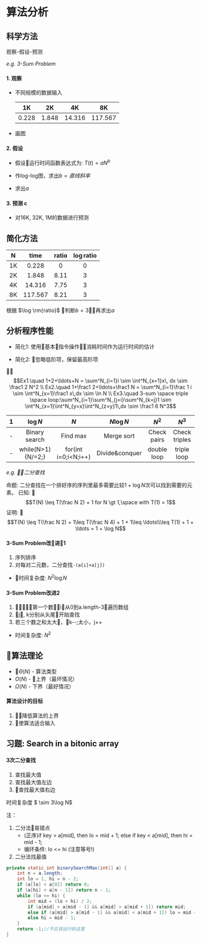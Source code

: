 # 算法分析

## 科学方法

观察-假设-预测

*e.g. 3-Sum Problem*

#### 1. 观察

* 不同规模的数据输入

    | 1K | 2K | 4K | 8K |
    |:---:|:---:|:---:|:---:|
    |0.228|1.848|14.316|117.567|

* 画图  
  

#### 2. 假设

* 假设运行时间函数表达式为: $T(t)=aN^b$

* 作log-log图，求出$b=直线斜率$

* 求出$a$

#### 3. 预测 c

* 对16K, 32K, 1M的数据进行预测  

## 简化方法

| N | time | ratio | $\log \mathrm{ratio}$ |
| :--: | :--: | :--: | :--: | 
| 1K | 0.228 | 0 | 0 |
| 2K | 1.848 | 8.11 | 3 |
| 4K | 14.316 | 7.75 | 3 |
| 8K | 117.567| 8.21 | 3 |

根据 $\log \rm{ratio}$ 判断$b = 3$，再求出$a$

## 分析程序性能

* 简化1: 使用基本指令操作消耗时间作为运行时间的估计

* 简化2: 忽略低阶项，保留最高阶项

$$Ex1.\quad 1+2+\ldots+N = \sum^N_{i=1}i \sim \int^N_{x=1}x\, dx \sim \frac1 2 N^2 \\
Ex2.\quad 1+\frac1 2+\ldots+\frac1 N = \sum^N_{i=1}\frac 1 i \sim \int^N_{x=1}\frac1 x\,dx \sim \ln N \\
Ex3.\quad 3-sum \space triple \space loop:\sum^N_{i=1}\sum^N_{j=i}\sum^N_{k=j}1 \sim \int^N_{x=1}\int^N_{y=x}\int^N_{z=y}1\,dx \sim \frac1 6 N^3$$

|$1$|$\log N$|$N$|$N\log N$|$N^2$|$N^3$|$2^N$|
|:---:|:---:|:---:|:---:|:---:|:---:|:---:|
|-|Binary search|Find max|Merge sort|Check pairs|Check triples|Exhaustive search|
|-|while(N>1){N/=2;}|for(int i=0;i<N;i++)|Divide&conquer|double loop|triple loop|check all subsets|

*e.g. 二分查找*

命题: 二分查找在一个排好序的序列里最多需要比较$1+\log N$次可以找到需要的元素。
已知: 
$$T(N) \leq T(\frac N 2) + 1 for N \gt 1,\space with T(1) = 1$$
证明: 
$$T(N) \leq T(\frac N 2) + 1\leq T(\frac N 4) + 1 + 1\leq \ldots\\\leq T(1) + 1 + \ldots = 1 + \log N$$

#### 3-Sum Problem改进1

1. 序列排序
2. 对每对二元数，二分查找`-(a[i]+a[j])`

* 时间复杂度: $N^2\log N$

#### 3-Sum Problem改进2

1. 第一个数i从0到a.length-3遍历数组
2. j, k分别从头尾开始查找
3. 若三个数之和太大，k--;太小，j++

* 时间复杂度: $N^2$

## 算法理论

* $\Theta(N)$ - 算法类型
* $O(N)$ - 上界（最坏情况）
* $\Omega(N)$ - 下界（最好情况）    

#### 算法设计的目标
1. 降低算法的上界
2. 使算法适合输入


## 习题: Search in a bitonic array

#### 3次二分查找

1. 查找最大值
2. 查找最大值左边
3. 查找最大值右边

时间复杂度 $ \sim 3\log N$

注：
1. 二分法易错点
    * (正序)if key > a[mid], then lo = mid + 1;
    else if key < a[mid], then hi = mid - 1;
    *  循环条件: lo <= hi (注意等号!)
2. 二分法找最值
```java
private static int binarySearchMax(int[] a) {
    int n = a.length;
    int lo = 1, hi = n - 2;
    if (a[lo] < a[0]) return 0;
    if (a[hi] < a[n - 1]) return n - 1;
    while (lo <= hi) {
        int mid = (lo + hi) / 2;
        if (a[mid] > a[mid - 1] && a[mid] > a[mid + 1]) return mid;
        else if (a[mid] > a[mid - 1] && a[mid] < a[mid + 1]) lo = mid + 1;
        else hi = mid - 1;
    }
    return -1;//不应该运行到这里
}
```